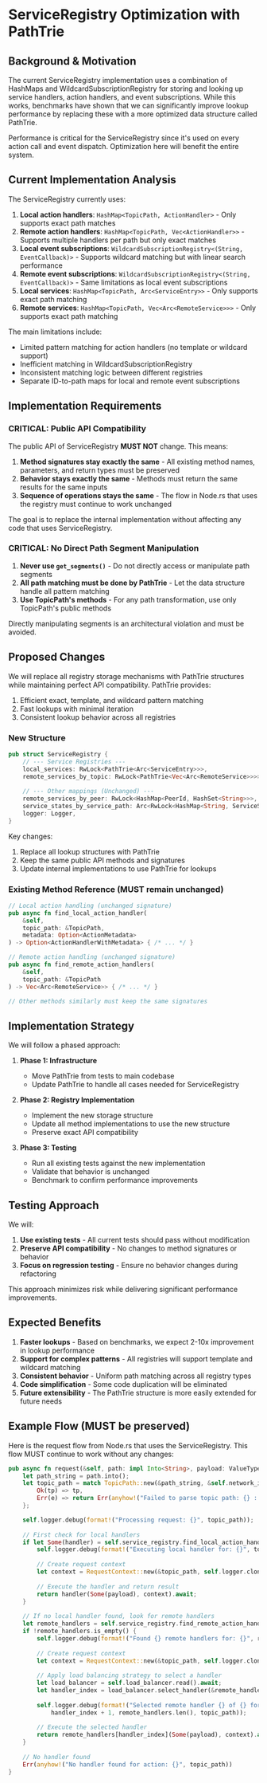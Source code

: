 # ServiceRegistry Optimization with PathTrie

## Background & Motivation

The current ServiceRegistry implementation uses a combination of HashMaps and WildcardSubscriptionRegistry for storing and looking up service handlers, action handlers, and event subscriptions. While this works, benchmarks have shown that we can significantly improve lookup performance by replacing these with a more optimized data structure called PathTrie.

Performance is critical for the ServiceRegistry since it's used on every action call and event dispatch. Optimization here will benefit the entire system.

## Current Implementation Analysis

The ServiceRegistry currently uses:

1. **Local action handlers**: `HashMap<TopicPath, ActionHandler>` - Only supports exact path matches
2. **Remote action handlers**: `HashMap<TopicPath, Vec<ActionHandler>>` - Supports multiple handlers per path but only exact matches
3. **Local event subscriptions**: `WildcardSubscriptionRegistry<(String, EventCallback)>` - Supports wildcard matching but with linear search performance
4. **Remote event subscriptions**: `WildcardSubscriptionRegistry<(String, EventCallback)>` - Same limitations as local event subscriptions
5. **Local services**: `HashMap<TopicPath, Arc<ServiceEntry>>` - Only supports exact path matching
6. **Remote services**: `HashMap<TopicPath, Vec<Arc<RemoteService>>>` - Only supports exact path matching

The main limitations include:
- Limited pattern matching for action handlers (no template or wildcard support)
- Inefficient matching in WildcardSubscriptionRegistry
- Inconsistent matching logic between different registries
- Separate ID-to-path maps for local and remote event subscriptions

## Implementation Requirements

### CRITICAL: Public API Compatibility

The public API of ServiceRegistry **MUST NOT** change. This means:

1. **Method signatures stay exactly the same** - All existing method names, parameters, and return types must be preserved
2. **Behavior stays exactly the same** - Methods must return the same results for the same inputs
3. **Sequence of operations stays the same** - The flow in Node.rs that uses the registry must continue to work unchanged

The goal is to replace the internal implementation without affecting any code that uses ServiceRegistry.

### CRITICAL: No Direct Path Segment Manipulation

1. **Never use `get_segments()`** - Do not directly access or manipulate path segments
2. **All path matching must be done by PathTrie** - Let the data structure handle all pattern matching
3. **Use TopicPath's methods** - For any path transformation, use only TopicPath's public methods

Directly manipulating segments is an architectural violation and must be avoided.

## Proposed Changes

We will replace all registry storage mechanisms with PathTrie structures while maintaining perfect API compatibility. PathTrie provides:

1. Efficient exact, template, and wildcard pattern matching
2. Fast lookups with minimal iteration
3. Consistent lookup behavior across all registries

### New Structure

```rust
pub struct ServiceRegistry {
    // --- Service Registries ---
    local_services: RwLock<PathTrie<Arc<ServiceEntry>>>,
    remote_services_by_topic: RwLock<PathTrie<Vec<Arc<RemoteService>>>>,
    
    // --- Other mappings (Unchanged) ---
    remote_services_by_peer: RwLock<HashMap<PeerId, HashSet<String>>>,
    service_states_by_service_path: Arc<RwLock<HashMap<String, ServiceState>>>,
    logger: Logger,
}
```

Key changes:
1. Replace all lookup structures with PathTrie
2. Keep the same public API methods and signatures
3. Update internal implementations to use PathTrie for lookups

### Existing Method Reference (MUST remain unchanged)

```rust
// Local action handling (unchanged signature)
pub async fn find_local_action_handler(
    &self, 
    topic_path: &TopicPath,
    metadata: Option<ActionMetadata>
) -> Option<ActionHandlerWithMetadata> { /* ... */ }

// Remote action handling (unchanged signature)
pub async fn find_remote_action_handlers(
    &self, 
    topic_path: &TopicPath
) -> Vec<Arc<RemoteService>> { /* ... */ }

// Other methods similarly must keep the same signatures
```

## Implementation Strategy

We will follow a phased approach:

1. **Phase 1: Infrastructure**
   - Move PathTrie from tests to main codebase
   - Update PathTrie to handle all cases needed for ServiceRegistry

2. **Phase 2: Registry Implementation**
   - Implement the new storage structure
   - Update all method implementations to use the new structure
   - Preserve exact API compatibility
   
3. **Phase 3: Testing**
   - Run all existing tests against the new implementation
   - Validate that behavior is unchanged
   - Benchmark to confirm performance improvements

## Testing Approach

We will:
1. **Use existing tests** - All current tests should pass without modification
2. **Preserve API compatibility** - No changes to method signatures or behavior
3. **Focus on regression testing** - Ensure no behavior changes during refactoring

This approach minimizes risk while delivering significant performance improvements.

## Expected Benefits

1. **Faster lookups** - Based on benchmarks, we expect 2-10x improvement in lookup performance
2. **Support for complex patterns** - All registries will support template and wildcard matching
3. **Consistent behavior** - Uniform path matching across all registry types
4. **Code simplification** - Some code duplication will be eliminated
5. **Future extensibility** - The PathTrie structure is more easily extended for future needs 

## Example Flow (MUST be preserved)

Here is the request flow from Node.rs that uses the ServiceRegistry. This flow MUST continue to work without any changes:

```rust
pub async fn request(&self, path: impl Into<String>, payload: ValueType) -> Result<ServiceResponse> {
    let path_string = path.into();
    let topic_path = match TopicPath::new(&path_string, &self.network_id) {
        Ok(tp) => tp,
        Err(e) => return Err(anyhow!("Failed to parse topic path: {} : {}", path_string, e)),
    };

    self.logger.debug(format!("Processing request: {}", topic_path));
    
    // First check for local handlers
    if let Some(handler) = self.service_registry.find_local_action_handler(&topic_path).await {
        self.logger.debug(format!("Executing local handler for: {}", topic_path));
        
        // Create request context
        let context = RequestContext::new(&topic_path, self.logger.clone());
        
        // Execute the handler and return result
        return handler(Some(payload), context).await;
    }
    
    // If no local handler found, look for remote handlers
    let remote_handlers = self.service_registry.find_remote_action_handlers(&topic_path).await;
    if !remote_handlers.is_empty() {
        self.logger.debug(format!("Found {} remote handlers for: {}", remote_handlers.len(), topic_path));
        
        // Create request context
        let context = RequestContext::new(&topic_path, self.logger.clone());
        
        // Apply load balancing strategy to select a handler
        let load_balancer = self.load_balancer.read().await;
        let handler_index = load_balancer.select_handler(&remote_handlers, &context);
        
        self.logger.debug(format!("Selected remote handler {} of {} for: {}", 
            handler_index + 1, remote_handlers.len(), topic_path));
        
        // Execute the selected handler
        return remote_handlers[handler_index](Some(payload), context).await;
    }
    
    // No handler found
    Err(anyhow!("No handler found for action: {}", topic_path))
}
``` 